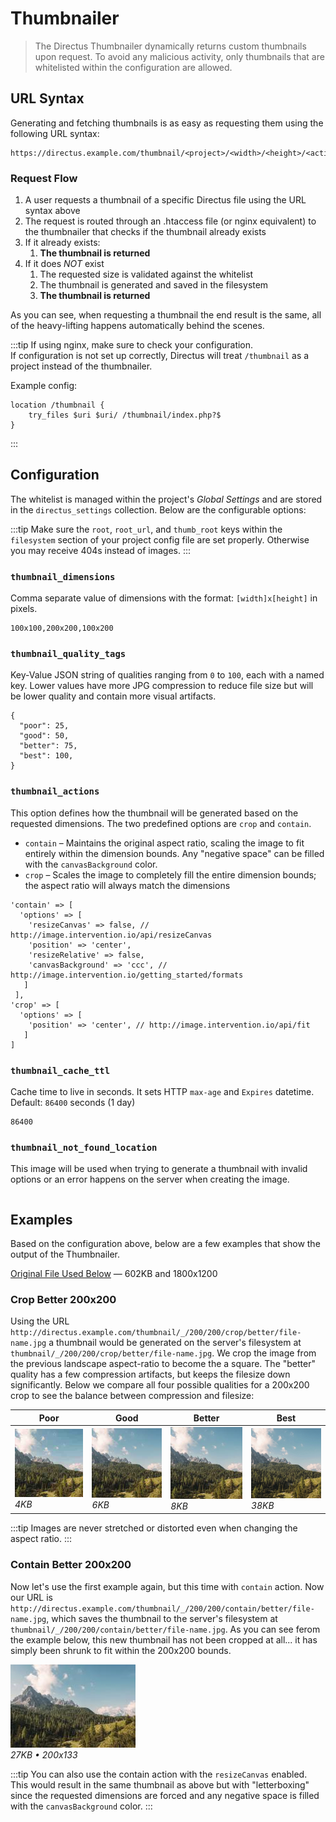 # Thumbnailer

> The Directus Thumbnailer dynamically returns custom thumbnails upon request. To avoid any malicious activity, only thumbnails that are whitelisted within the configuration are allowed.

## URL Syntax

Generating and fetching thumbnails is as easy as requesting them using the following URL syntax:

```url
https://directus.example.com/thumbnail/<project>/<width>/<height>/<action>/<quality>/<filename>
```

### Request Flow

1. A user requests a thumbnail of a specific Directus file using the URL syntax above
2. The request is routed through an .htaccess file (or nginx equivalent) to the thumbnailer that checks if the thumbnail already exists
3. If it already exists:
    1. **The thumbnail is returned**
4. If it does _NOT_ exist
    1. The requested size is validated against the whitelist
    2. The thumbnail is generated and saved in the filesystem
    3. **The thumbnail is returned**

As you can see, when requesting a thumbnail the end result is the same, all of the heavy-lifting happens automatically behind the scenes.

:::tip
If using nginx, make sure to check your configuration.  
If configuration is not set up correctly, Directus will treat `/thumbnail` as a project instead of the thumbnailer.

Example config:
```
location /thumbnail {
    try_files $uri $uri/ /thumbnail/index.php?$
}
```
:::

## Configuration

The whitelist is managed within the project's _Global Settings_ and are stored in the `directus_settings` collection. Below are the configurable options:

:::tip
Make sure the `root`, `root_url`, and `thumb_root` keys within the `filesystem` section of your project config file are set properly. Otherwise you may receive 404s instead of images.
:::

### `thumbnail_dimensions`

Comma separate value of dimensions with the format: `[width]x[height]` in pixels.

```
100x100,200x200,100x200
```

### `thumbnail_quality_tags`

Key-Value JSON string of qualities ranging from `0` to `100`, each with a named key. Lower values have more JPG compression to reduce file size but will be lower quality and contain more visual artifacts.

```
{
  "poor": 25,
  "good": 50,
  "better": 75,
  "best": 100,
}
```

### `thumbnail_actions`

This option defines how the thumbnail will be generated based on the requested dimensions. The two predefined options are `crop` and `contain`.

* `contain` – Maintains the original aspect ratio, scaling the image to fit entirely within the dimension bounds. Any "negative space" can be filled with the `canvasBackground` color.
* `crop` –  Scales the image to completely fill the entire dimension bounds; the aspect ratio will always match the dimensions

```
'contain' => [
  'options' => [
    'resizeCanvas' => false, // http://image.intervention.io/api/resizeCanvas
    'position' => 'center',
    'resizeRelative' => false,
    'canvasBackground' => 'ccc', // http://image.intervention.io/getting_started/formats
   ]
 ],
'crop' => [
  'options' => [
    'position' => 'center', // http://image.intervention.io/api/fit
   ]
]
```

### `thumbnail_cache_ttl`

Cache time to live in seconds. It sets HTTP `max-age` and `Expires` datetime. Default: `86400` seconds (1 day)

```
86400
```

### `thumbnail_not_found_location`

This image will be used when trying to generate a thumbnail with invalid options or an error happens on the server when creating the image.

```

```

## Examples

Based on the configuration above, below are a few examples that show the output of the Thumbnailer.

[Original File Used Below](../img/thumbnailer/original.jpg) — 602KB and 1800x1200

### Crop Better 200x200

Using the URL `http://directus.example.com/thumbnail/_/200/200/crop/better/file-name.jpg` a thumbnail would be generated on the server's filesystem at `thumbnail/_/200/200/crop/better/file-name.jpg`. We crop the image from the previous landscape aspect-ratio to become the a square. The "better" quality has a few compression artifacts, but keeps the filesize down significantly. Below we compare all four possible qualities for a 200x200 crop to see the balance between compression and filesize:

| Poor | Good | Better | Best |
|------|------|--------|------|
| ![Poor](../img/thumbnailer/200-200-crop-poor.jpg)<br>_4KB_ | ![Good](../img/thumbnailer/200-200-crop-good.jpg)<br>_6KB_ | ![Better](../img/thumbnailer/200-200-crop-better.jpg)<br>_8KB_ | ![Best](../img/thumbnailer/200-200-crop-best.jpg)<br>_38KB_ |

:::tip
Images are never stretched or distorted even when changing the aspect ratio.
:::

### Contain Better 200x200

Now let's use the first example again, but this time with `contain` action. Now our URL is `http://directus.example.com/thumbnail/_/200/200/contain/better/file-name.jpg`, which saves the thumbnail to the server's filesystem at `thumbnail/_/200/200/contain/better/file-name.jpg`. As you can see ferom the example below, this new thumbnail has not been cropped at all... it has simply been shrunk to fit within the 200x200 bounds.

![Contain](../img/thumbnailer/200-200-contain-better.jpg)<br>_27KB • 200x133_

:::tip
You can also use the contain action with the `resizeCanvas` enabled. This would result in the same thumbnail as above but with "letterboxing" since the requested dimensions are forced and any negative space is filled with the `canvasBackground` color.
:::
